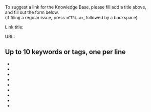 To suggest a link for the Knowledge Base, please fill add a title above,<br />
and fill out the form below.<br />
(if filing a regular issue, press `<CTRL-a>`, followed by a backspace)

Link title: 

URL: 

Up to 10 keywords or tags, one per line
- 
- 
- 
- 
- 
- 
- 
- 
- 
- 
